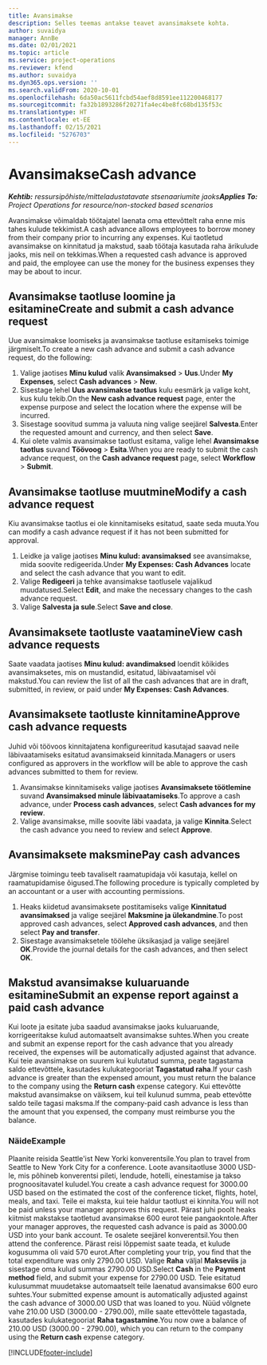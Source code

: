 ```yaml
---
title: Avansimakse
description: Selles teemas antakse teavet avansimaksete kohta.
author: suvaidya
manager: AnnBe
ms.date: 02/01/2021
ms.topic: article
ms.service: project-operations
ms.reviewer: kfend
ms.author: suvaidya
ms.dyn365.ops.version: ''
ms.search.validFrom: 2020-10-01
ms.openlocfilehash: 6da50ac5611fcbd54aef8d8591ee112200468177
ms.sourcegitcommit: fa32b1893286f20271fa4ec4be8fc68bd135f53c
ms.translationtype: HT
ms.contentlocale: et-EE
ms.lasthandoff: 02/15/2021
ms.locfileid: "5276703"
---
```

# <a name="cash-advance"></a><span data-ttu-id="8a301-103">Avansimakse</span><span class="sxs-lookup"><span data-stu-id="8a301-103">Cash advance</span></span>

<span data-ttu-id="8a301-104">_**Kehtib:** ressursipõhiste/mitteladustatavate stsenaariumite jaoks_</span><span class="sxs-lookup"><span data-stu-id="8a301-104">_**Applies To:** Project Operations for resource/non-stocked based scenarios_</span></span>

<span data-ttu-id="8a301-105">Avansimakse võimaldab töötajatel laenata oma ettevõttelt raha enne mis tahes kulude tekkimist.</span><span class="sxs-lookup"><span data-stu-id="8a301-105">A cash advance allows employees to borrow money from their company prior to incurring any expenses.</span></span> <span data-ttu-id="8a301-106">Kui taotletud avansimakse on kinnitatud ja makstud, saab töötaja kasutada raha ärikulude jaoks, mis neil on tekkimas.</span><span class="sxs-lookup"><span data-stu-id="8a301-106">When a requested cash advance is approved and paid, the employee can use the money for the business expenses they may be about to incur.</span></span> 

## <a name="create-and-submit-a-cash-advance-request"></a><span data-ttu-id="8a301-107">Avansimakse taotluse loomine ja esitamine</span><span class="sxs-lookup"><span data-stu-id="8a301-107">Create and submit a cash advance request</span></span>
<span data-ttu-id="8a301-108">Uue avansimakse loomiseks ja avansimakse taotluse esitamiseks toimige järgmiselt.</span><span class="sxs-lookup"><span data-stu-id="8a301-108">To create a new cash advance and submit a cash advance request, do the following:</span></span> 

1. <span data-ttu-id="8a301-109">Valige jaotises **Minu kulud** valik **Avansimaksed** > **Uus**.</span><span class="sxs-lookup"><span data-stu-id="8a301-109">Under **My Expenses**, select **Cash advances** > **New**.</span></span> 
2. <span data-ttu-id="8a301-110">Sisestage lehel **Uus avansimakse taotlus** kulu eesmärk ja valige koht, kus kulu tekib.</span><span class="sxs-lookup"><span data-stu-id="8a301-110">On the **New cash advance request** page, enter the expense purpose and select the location where the expense will be incurred.</span></span>
3. <span data-ttu-id="8a301-111">Sisestage soovitud summa ja valuuta ning valige seejärel **Salvesta**.</span><span class="sxs-lookup"><span data-stu-id="8a301-111">Enter the requested amount and currency, and then select **Save**.</span></span> 
4. <span data-ttu-id="8a301-112">Kui olete valmis avansimakse taotlust esitama, valige lehel **Avansimakse taotlus** suvand **Töövoog** > **Esita**.</span><span class="sxs-lookup"><span data-stu-id="8a301-112">When you are ready to submit the cash advance request, on the **Cash advance request** page, select **Workflow** > **Submit**.</span></span>

## <a name="modify-a-cash-advance-request"></a><span data-ttu-id="8a301-113">Avansimakse taotluse muutmine</span><span class="sxs-lookup"><span data-stu-id="8a301-113">Modify a cash advance request</span></span>

<span data-ttu-id="8a301-114">Kiu avansimakse taotlus ei ole kinnitamiseks esitatud, saate seda muuta.</span><span class="sxs-lookup"><span data-stu-id="8a301-114">You can modify a cash advance request if it has not been submitted for approval.</span></span>

1. <span data-ttu-id="8a301-115">Leidke ja valige jaotises **Minu kulud: avansimaksed** see avansimakse, mida soovite redigeerida.</span><span class="sxs-lookup"><span data-stu-id="8a301-115">Under **My Expenses: Cash Advances** locate and select the cash advance that you want to edit.</span></span>
2. <span data-ttu-id="8a301-116">Valige **Redigeeri** ja tehke avansimakse taotlusele vajalikud muudatused.</span><span class="sxs-lookup"><span data-stu-id="8a301-116">Select **Edit**, and make the necessary changes to the cash advance request.</span></span> 
3. <span data-ttu-id="8a301-117">Valige **Salvesta ja sule**.</span><span class="sxs-lookup"><span data-stu-id="8a301-117">Select **Save and close**.</span></span>


## <a name="view-cash-advance-requests"></a><span data-ttu-id="8a301-118">Avansimaksete taotluste vaatamine</span><span class="sxs-lookup"><span data-stu-id="8a301-118">View cash advance requests</span></span>
<span data-ttu-id="8a301-119">Saate vaadata jaotises **Minu kulud: avandimaksed** loendit kõikides avansimaksetes, mis on mustandid, esitatud, läbivaatamisel või makstud.</span><span class="sxs-lookup"><span data-stu-id="8a301-119">You can review the list of all the cash advances that are in draft, submitted, in review, or paid under **My Expenses: Cash Advances**.</span></span> 

## <a name="approve-cash-advance-requests"></a><span data-ttu-id="8a301-120">Avansimaksete taotluste kinnitamine</span><span class="sxs-lookup"><span data-stu-id="8a301-120">Approve cash advance requests</span></span>

<span data-ttu-id="8a301-121">Juhid või töövoos kinnitajatena konfigureeritud kasutajad saavad neile läbivaatamiseks esitatud avansimakseid kinnitada.</span><span class="sxs-lookup"><span data-stu-id="8a301-121">Managers or users configured as approvers in the workflow will be able to approve the cash advances submitted to them for review.</span></span> 

1. <span data-ttu-id="8a301-122">Avansimakse kinnitamiseks valige jaotises **Avansimaksete töötlemine** suvand **Avansimaksed minule läbivaatamiseks**.</span><span class="sxs-lookup"><span data-stu-id="8a301-122">To approve a cash advance, under **Process cash advances**, select **Cash advances for my review**.</span></span>
2. <span data-ttu-id="8a301-123">Valige avansimakse, mille soovite läbi vaadata, ja valige **Kinnita**.</span><span class="sxs-lookup"><span data-stu-id="8a301-123">Select the cash advance you need to review and select **Approve**.</span></span>  

## <a name="pay-cash-advances"></a><span data-ttu-id="8a301-124">Avansimaksete maksmine</span><span class="sxs-lookup"><span data-stu-id="8a301-124">Pay cash advances</span></span> 
<span data-ttu-id="8a301-125">Järgmise toimingu teeb tavaliselt raamatupidaja või kasutaja, kellel on raamatupidamise õigused.</span><span class="sxs-lookup"><span data-stu-id="8a301-125">The following procedure is typically completed by an accountant or a user with accounting permissions.</span></span>

1. <span data-ttu-id="8a301-126">Heaks kiidetud avansimaksete postitamiseks valige **Kinnitatud avansimaksed** ja valige seejärel **Maksmine ja ülekandmine**.</span><span class="sxs-lookup"><span data-stu-id="8a301-126">To post approved cash advances, select **Approved cash advances**, and then select **Pay and transfer**.</span></span>  
2. <span data-ttu-id="8a301-127">Sisestage avansimaksetele töölehe üksikasjad ja valige seejärel **OK**.</span><span class="sxs-lookup"><span data-stu-id="8a301-127">Provide the journal details for the cash advances, and then select **OK**.</span></span> 

## <a name="submit-an-expense-report-against-a-paid-cash-advance"></a><span data-ttu-id="8a301-128">Makstud avansimakse kuluaruande esitamine</span><span class="sxs-lookup"><span data-stu-id="8a301-128">Submit an expense report against a paid cash advance</span></span> 

<span data-ttu-id="8a301-129">Kui loote ja esitate juba saadud avansimakse jaoks kuluaruande, korrigeeritakse kulud automaatselt avansimakse suhtes.</span><span class="sxs-lookup"><span data-stu-id="8a301-129">When you create and submit an expense report for the cash advance that you already received, the expenses will be automatically adjusted against that advance.</span></span> <span data-ttu-id="8a301-130">Kui teie avansimakse on suurem kui kulutatud summa, peate tagastama saldo ettevõttele, kasutades kulukategooriat **Tagastatud raha**.</span><span class="sxs-lookup"><span data-stu-id="8a301-130">If your cash advance is greater than the expensed amount, you must return the balance to the company using the **Return cash** expense category.</span></span> <span data-ttu-id="8a301-131">Kui ettevõtte makstud avansimakse on väiksem, kui teil kulunud summa, peab ettevõtte saldo teile tagasi maksma.</span><span class="sxs-lookup"><span data-stu-id="8a301-131">If the company-paid cash advance is less than the amount that you expensed, the company must reimburse you the balance.</span></span> 

### <a name="example"></a><span data-ttu-id="8a301-132">Näide</span><span class="sxs-lookup"><span data-stu-id="8a301-132">Example</span></span>
<span data-ttu-id="8a301-133">Plaanite reisida Seattle'ist New Yorki konverentsile.</span><span class="sxs-lookup"><span data-stu-id="8a301-133">You plan to travel from Seattle to New York City for a conference.</span></span> <span data-ttu-id="8a301-134">Loote avansitaotluse 3000 USD-le, mis põhineb konverentsi pileti, lendude, hotelli, einestamise ja takso prognoositavatel kuludel.</span><span class="sxs-lookup"><span data-stu-id="8a301-134">You create a cash advance request for 3000.00 USD based on the estimated the cost of the conference ticket, flights, hotel, meals, and taxi.</span></span> <span data-ttu-id="8a301-135">Teile ei maksta, kui teie haldur taotlust ei kinnita.</span><span class="sxs-lookup"><span data-stu-id="8a301-135">You will not be paid unless your manager approves this request.</span></span> <span data-ttu-id="8a301-136">Pärast juhi poolt heaks kiitmist makstakse taotletud avansimakse 600 eurot teie pangaokntole.</span><span class="sxs-lookup"><span data-stu-id="8a301-136">After your manager approves, the requested cash advance is paid as 3000.00 USD into your bank account.</span></span> <span data-ttu-id="8a301-137">Te osalete seejärel konverentsil.</span><span class="sxs-lookup"><span data-stu-id="8a301-137">You then attend the conference.</span></span> <span data-ttu-id="8a301-138">Pärast reisi lõppemist saate teada, et kulude kogusumma oli vaid 570 eurot.</span><span class="sxs-lookup"><span data-stu-id="8a301-138">After completing your trip, you find that the total expenditure was only 2790.00 USD.</span></span> <span data-ttu-id="8a301-139">Valige **Raha** väljal **Makseviis** ja sisestage oma kulud summas 2790.00 USD.</span><span class="sxs-lookup"><span data-stu-id="8a301-139">Select **Cash** in the **Payment method** field, and submit your expense for 2790.00 USD.</span></span> <span data-ttu-id="8a301-140">Teie esitatud kulusummat muudetakse automaatselt teile laenatud avansimakse 600 euro suhtes.</span><span class="sxs-lookup"><span data-stu-id="8a301-140">Your submitted expense amount is automatically adjusted against the cash advance of 3000.00 USD that was loaned to you.</span></span> <span data-ttu-id="8a301-141">Nüüd võlgnete vahe 210.00 USD (3000.00 - 2790.00), mille saate ettevõttele tagastada, kasutades kulukategooriat **Raha tagastamine**.</span><span class="sxs-lookup"><span data-stu-id="8a301-141">You now owe a balance of 210.00 USD (3000.00 - 2790.00), which you can return to the company using the **Return cash** expense category.</span></span>



[!INCLUDE[footer-include](../includes/footer-banner.md)]